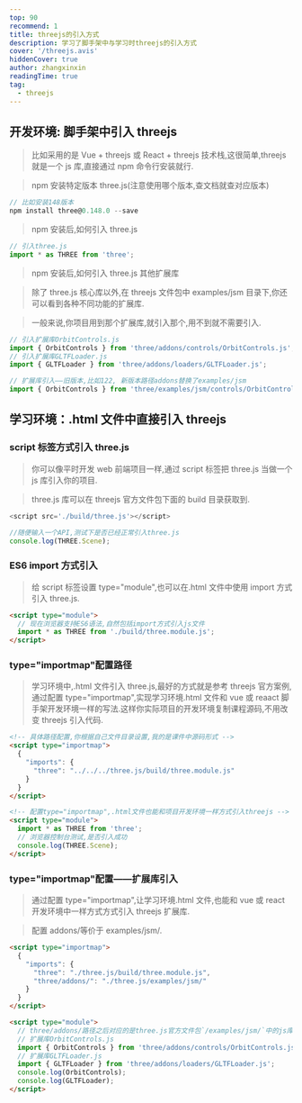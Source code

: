 ```yaml
---
top: 90
recommend: 1
title: threejs的引入方式
description: 学习了脚手架中与学习时threejs的引入方式
cover: '/threejs.avis'
hiddenCover: true
author: zhangxinxin
readingTime: true
tag:
  - threejs
---
```


## 开发环境: 脚手架中引入 threejs

> 比如采用的是 Vue + threejs 或 React + threejs 技术栈,这很简单,threejs 就是一个 js 库,直接通过 npm 命令行安装就行.

> npm 安装特定版本 three.js(注意使用哪个版本,查文档就查对应版本)

```js
// 比如安装148版本
npm install three@0.148.0 --save
```

> npm 安装后,如何引入 three.js

```js
// 引入three.js
import * as THREE from 'three';
```

> npm 安装后,如何引入 three.js 其他扩展库

> 除了 three.js 核心库以外,在 threejs 文件包中 examples/jsm 目录下,你还可以看到各种不同功能的扩展库.

> 一般来说,你项目用到那个扩展库,就引入那个,用不到就不需要引入.

```js
// 引入扩展库OrbitControls.js
import { OrbitControls } from 'three/addons/controls/OrbitControls.js';
// 引入扩展库GLTFLoader.js
import { GLTFLoader } from 'three/addons/loaders/GLTFLoader.js';
```

```js
// 扩展库引入——旧版本,比如122, 新版本路径addons替换了examples/jsm
import { OrbitControls } from 'three/examples/jsm/controls/OrbitControls.js';
```

## 学习环境：.html 文件中直接引入 threejs

### script 标签方式引入 three.js

> 你可以像平时开发 web 前端项目一样,通过 script 标签把 three.js 当做一个 js 库引入你的项目.

> three.js 库可以在 threejs 官方文件包下面的 build 目录获取到.

```js
<script src='./build/three.js'></script>
```

```js
//随便输入一个API,测试下是否已经正常引入three.js
console.log(THREE.Scene);
```

### ES6 import 方式引入

> 给 script 标签设置 type="module",也可以在.html 文件中使用 import 方式引入 three.js.

```html
<script type="module">
  // 现在浏览器支持ES6语法,自然包括import方式引入js文件
  import * as THREE from './build/three.module.js';
</script>
```

### type="importmap"配置路径

> 学习环境中,.html 文件引入 three.js,最好的方式就是参考 threejs 官方案例,通过配置 type="importmap",实现学习环境.html 文件和 vue 或 reaact 脚手架开发环境一样的写法.这样你实际项目的开发环境复制课程源码,不用改变 threejs 引入代码.

```html
<!-- 具体路径配置,你根据自己文件目录设置,我的是课件中源码形式 -->
<script type="importmap">
  {
    "imports": {
      "three": "../../../three.js/build/three.module.js"
    }
  }
</script>

<!-- 配置type="importmap",.html文件也能和项目开发环境一样方式引入threejs -->
<script type="module">
  import * as THREE from 'three';
  // 浏览器控制台测试,是否引入成功
  console.log(THREE.Scene);
</script>
```

### type="importmap"配置——扩展库引入

> 通过配置 type="importmap",让学习环境.html 文件,也能和 vue 或 react 开发环境中一样方式方式引入 threejs 扩展库.

> 配置 addons/等价于 examples/jsm/.

```html
<script type="importmap">
  {
    "imports": {
      "three": "./three.js/build/three.module.js",
      "three/addons/": "./three.js/examples/jsm/"
    }
  }
</script>

<script type="module">
  // three/addons/路径之后对应的是three.js官方文件包`/examples/jsm/`中的js库
  // 扩展库OrbitControls.js
  import { OrbitControls } from 'three/addons/controls/OrbitControls.js';
  // 扩展库GLTFLoader.js
  import { GLTFLoader } from 'three/addons/loaders/GLTFLoader.js';
  console.log(OrbitControls);
  console.log(GLTFLoader);
</script>
```
